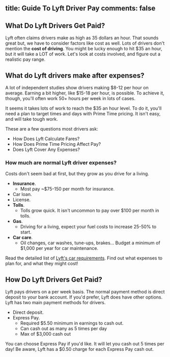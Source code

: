 title: Guide To Lyft Driver Pay
comments: false
---

## What Do Lyft Drivers Get Paid?

Lyft often claims drivers make as high as 35 dollars an hour. That sounds great but, we have to consider factors like cost as well. Lots of drivers don't mention the **cost of driving**. You might be lucky enough to hit $35 an hour, but it will take a LOT of work. Let's look at costs involved, and figure out a realistic pay range.

## What do Lyft drivers make after expenses?
A lot of independent studies show drivers making $8-12 per hour on average. Earning a bit higher, like $15-18 per hour, is possible. To achieve it, though, you'll often work 50+ hours per week in lots of cases.

It seems it takes lots of work to reach the $35 an hour level. To do it, you'll need a plan to target times and days with Prime Time pricing. It isn't easy, and will take tough work.

These are a few questions most drivers ask:

* How Does Lyft Calculate Fares?
* How Does Prime Time Pricing Affect Pay?
* Does Lyft Cover Any Expenses?

### How much are normal Lyft driver expenses?
Costs don't seem bad at first, but they grow as you drive for a living. 

* **Insurance**.
    - Most pay ~$75-150 per month for insurance.
* Car loan.
* License.
* **Tolls**.
    - Tolls grow quick. It isn't uncommon to pay over $100 per month in tolls.
* **Gas**.
    - Driving for a living, expect your fuel costs to increase 25-50% to start.
* **Car care**.
    - Oil changes, car washes, tune-ups, brakes... Budget a minimum of $1,000 per year for car maintenance.

Read the detailed list of [Lyft's car requirements](/lyft/vehicle-requirements/). Find out what expenses to plan for, and what they might cost!

## How Do Lyft Drivers Get Paid?
Lyft pays drivers on a per week basis. The normal payment method is direct deposit to your bank account. If you'd prefer, Lyft does have other options. Lyft has two main payment methods for drivers.

* Direct deposit.
* Express Pay.
    - Required $5.50 minimum in earnings to cash out.
    - Can cash out as many as 5 times per day
    - Max of $3,000 cash out

You can choose Express Pay if you'd like. It will let you cash out 5 times per day! Be aware, Lyft has a $0.50 charge for each Express Pay cash out.